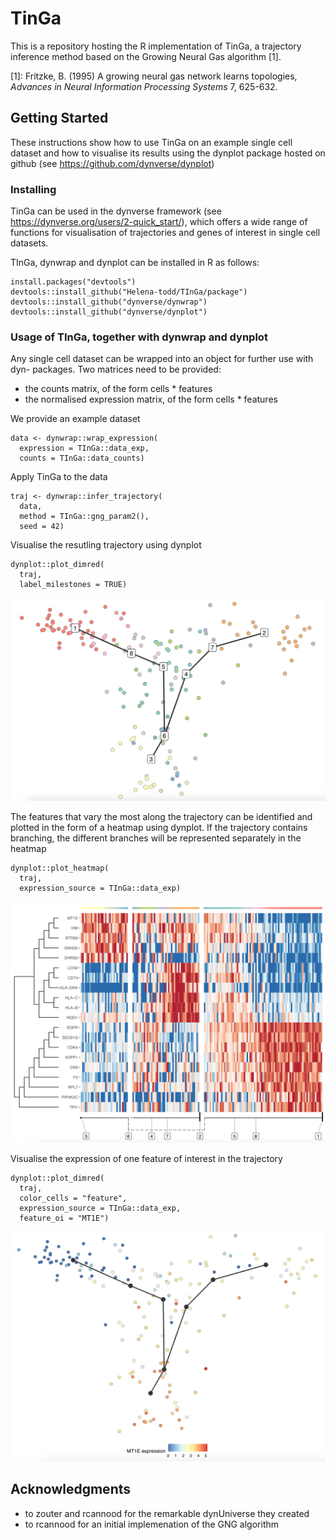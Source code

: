 # TinGa

This is a repository hosting the R implementation of TinGa, a trajectory inference method based on the Growing Neural Gas algorithm [1].

[1]: Fritzke, B. (1995) A growing neural gas network learns topologies, _Advances in Neural Information Processing Systems_ 7, 625-632.

## Getting Started

These instructions show how to use TinGa on an example single cell dataset and how to visualise its results using the dynplot package hosted on github (see https://github.com/dynverse/dynplot)

### Installing

TinGa can be used in the dynverse framework (see https://dynverse.org/users/2-quick_start/), which offers a wide range of functions for visualisation of trajectories and genes of interest in single cell datasets. 

TInGa, dynwrap and dynplot can be installed in R as follows:

```
install.packages("devtools")
devtools::install_github("Helena-todd/TInGa/package")
devtools::install_github("dynverse/dynwrap")
devtools::install_github("dynverse/dynplot")
```

### Usage of TInGa, together with dynwrap and dynplot

Any single cell dataset can be wrapped into an object for further use with dyn- packages. Two matrices need to be provided: 
* the counts matrix, of the form cells * features
* the normalised expression matrix, of the form cells * features

We provide an example dataset 

```
data <- dynwrap::wrap_expression(
  expression = TInGa::data_exp,
  counts = TInGa::data_counts)
```

Apply TinGa to the data

```
traj <- dynwrap::infer_trajectory(
  data, 
  method = TInGa::gng_param2(), 
  seed = 42)
```

Visualise the resutling trajectory using dynplot

```
dynplot::plot_dimred(
  traj,
  label_milestones = TRUE)
```
![trajectory plot](traj.png "Trajectory")

The features that vary the most along the trajectory can be identified and plotted in the form of a heatmap using dynplot. If the trajectory contains branching, the different branches will be represented separately in the heatmap

```
dynplot::plot_heatmap(
  traj, 
  expression_source = TInGa::data_exp)
```
![heatmap](heatmap.png "Heatmap")

Visualise the expression of one feature of interest in the trajectory

```
dynplot::plot_dimred(
  traj, 
  color_cells = "feature", 
  expression_source = TInGa::data_exp, 
  feature_oi = "MT1E")
```
![m1te trajectory plot](M1TE.png "M1TE expression plot")

## Acknowledgments

* to zouter and rcannood for the remarkable dynUniverse they created
* to rcannood for an initial implemenation of the GNG algorithm

